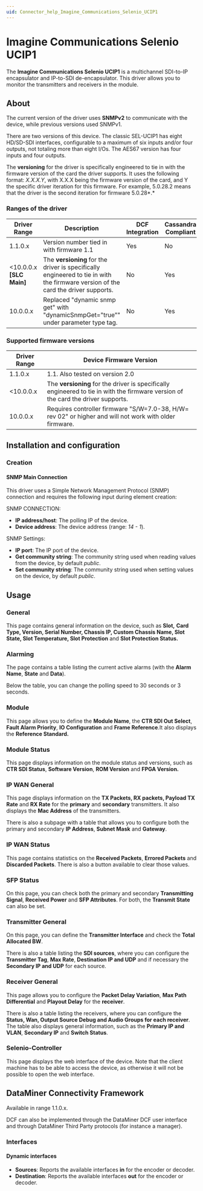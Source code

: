 ```yaml
---
uid: Connector_help_Imagine_Communications_Selenio_UCIP1
---
```


# Imagine Communications Selenio UCIP1

The **Imagine Communications Selenio UCIP1** is a multichannel SDI-to-IP encapsulator and IP-to-SDI de-encapsulator. This driver allows you to monitor the transmitters and receivers in the module.

## About

The current version of the driver uses **SNMPv2** to communicate with the device, while previous versions used SNMPv1.

There are two versions of this device. The classic SEL-UCIP1 has eight HD/SD-SDI interfaces, configurable to a maximum of six inputs and/or four outputs, not totaling more than eight I/Os. The AES67 version has four inputs and four outputs.

The **versioning** for the driver is specifically engineered to tie in with the firmware version of the card the driver supports. It uses the following format: *X.X.X.Y*, with X.X.X being the firmware version of the card, and Y the specific driver iteration for this firmware. For example, 5.0.28.2 means that the driver is the second iteration for firmware 5.0.28*.*

### Ranges of the driver

| **Driver Range**            | **Description**                                                                                                                   | **DCF Integration** | **Cassandra Compliant** |
|-----------------------------|-----------------------------------------------------------------------------------------------------------------------------------|---------------------|-------------------------|
| 1.1.0.x                     | Version number tied in with firmware 1.1                                                                                          | Yes                 | No                      |
| \<10.0.0.x **\[SLC Main\]** | The **versioning** for the driver is specifically engineered to tie in with the firmware version of the card the driver supports. | No                  | Yes                     |
| 10.0.0.x                    | Replaced "dynamic snmp get" with "dynamicSnmpGet="true"" under parameter type tag.                                                | No                  | Yes                     |

### Supported firmware versions

| **Driver Range** | **Device Firmware Version**                                                                                                       |
|------------------|-----------------------------------------------------------------------------------------------------------------------------------|
| 1.1.0.x          | 1.1. Also tested on version 2.0                                                                                                   |
| \<10.0.0.x       | The **versioning** for the driver is specifically engineered to tie in with the firmware version of the card the driver supports. |
| 10.0.0.x         | Requires controller firmware "S/W=7.0-38, H/W= rev 02" or higher and will not work with older firmware.                           |

## Installation and configuration

### Creation

#### SNMP Main Connection

This driver uses a Simple Network Management Protocol (SNMP) connection and requires the following input during element creation:

SNMP CONNECTION:

- **IP address/host**: The polling IP of the device.
- **Device address**: The device address (range: *14 - 1*).

SNMP Settings:

- **IP port**: The IP port of the device.
- **Get community string**: The community string used when reading values from the device, by default *public*.
- **Set community string**: The community string used when setting values on the device, by default *public*.

## Usage

### General

This page contains general information on the device, such as **Slot,** **Card Type, Version, Serial Number, Chassis IP, Custom Chassis Name, Slot State, Slot Temperature, Slot Protection** and **Slot Protection Status.**

### Alarming

The page contains a table listing the current active alarms (with the **Alarm Name**, **State** and **Data**).

Below the table, you can change the polling speed to 30 seconds or 3 seconds.

### Module

This page allows you to define the **Module Name**, the **CTR SDI Out Select**, **Fault Alarm Priority**, **IO Configuration** and **Frame Reference**.It also displays the **Reference Standard.**

### Module Status

This page displays information on the module status and versions, such as **CTR SDI Status**, **Software Version**, **ROM Version** and **FPGA Version.**

### IP WAN General

This page displays information on the **TX Packets, RX packets, Payload TX Rate** and **RX Rate** for the **primary** and **secondary** transmitters. It also displays the **Mac Address** of the transmitters.

There is also a subpage with a table that allows you to configure both the primary and secondary **IP Address**, **Subnet Mask** and **Gateway**.

### IP WAN Status

This page contains statistics on the **Received Packets**, **Errored Packets** and **Discarded Packets**. There is also a button available to clear those values.

### SFP Status

On this page, you can check both the primary and secondary **Transmitting Signal**, **Received Power** and **SFP Attributes**. For both, the **Transmit State** can also be set.

### Transmitter General

On this page, you can define the **Transmitter Interface** and check the **Total Allocated BW**.

There is also a table listing the **SDI sources**, where you can configure the **Transmitter Tag**, **Max Rate**, **Destination IP and UDP** and if necessary the **Secondary IP and UDP** for each source.

### Receiver General

This page allows you to configure the **Packet Delay Variation**, **Max Path Differential** and **Playout Delay** for the **receiver**.

There is also a table listing the receivers, where you can configure the **Status, Wan, Output Source Debug and Audio Groups for each receiver**. The table also displays general information, such as the **Primary IP and VLAN**, **Secondary IP** and **Switch Status**.

### Selenio-Controller

This page displays the web interface of the device. Note that the client machine has to be able to access the device, as otherwise it will not be possible to open the web interface.

## DataMiner Connectivity Framework

Available in range 1.1.0.x.

DCF can also be implemented through the DataMiner DCF user interface and through DataMiner Third Party protocols (for instance a manager).

### Interfaces

#### Dynamic interfaces

- **Sources**: Reports the available interfaces **in** for the encoder or decoder.
- **Destination**: Reports the available interfaces **out** for the encoder or decoder.
